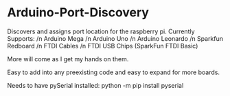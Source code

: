 # Arduino-Port-Discovery
Discovers and assigns port location for the raspberry pi.
Currently Supports:
/n  Arduino Mega
/n  Arduino Uno
/n  Arduino Leonardo 
/n  Sparkfun Redboard
/n  FTDI Cables
/n  FTDI USB Chips (SparkFun FTDI Basic)

More will come as I get my hands on them.

Easy to add into any preexisting code and easy to expand for more boards.

Needs to have pySerial installed:
  python -m pip install pyserial
  
